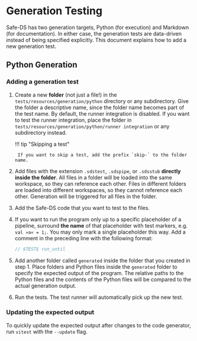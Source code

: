 # Generation Testing

Safe-DS has two generation targets, Python (for execution) and Markdown (for documentation). In either case, the
generation tests are data-driven instead of being specified explicitly. This document explains how to add a new
generation test.

## Python Generation

### Adding a generation test

1. Create a new **folder** (not just a file!) in the `tests/resources/generation/python` directory or any subdirectory.
   Give the folder a descriptive name, since the folder name becomes part of the test name. By default, the runner
   integration is disabled. If you want to test the runner integration, place the folder in
   `tests/resources/generation/python/runner integration` or any subdirectory instead.

    !!! tip "Skipping a test"

        If you want to skip a test, add the prefix `skip-` to the folder name.

2. Add files with the extension `.sdstest`, `.sdspipe`, or `.sdsstub` **directly inside the folder**. All files in a
   folder will be loaded into the same workspace, so they can reference each other. Files in different folders are
   loaded into different workspaces, so they cannot reference each other. Generation will be triggered for all files in
   the folder.
3. Add the Safe-DS code that you want to test to the files.
4. If you want to run the program only up to a specific placeholder of a pipeline, surround **the name** of that
   placeholder with test markers, e.g. `val »a« = 1;`. You may only mark a single placeholder this way. Add a comment in
   the preceding line with the following format:
    ```ts
    // $TEST$ run_until
    ```
5. Add another folder called `generated` inside the folder that you created in step 1. Place folders and Python files
   inside the `generated` folder to specify the expected output of the program. The relative paths to the Python files
   and the contents of the Python files will be compared to the actual generation output.
6. Run the tests. The test runner will automatically pick up the new test.

### Updating the expected output

To quickly update the expected output after changes to the code generator, run `vitest` with the `--update` flag.
